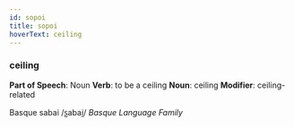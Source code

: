 ```yaml
---
id: sopoi
title: sopoi
hoverText: ceiling
---
```


### ceiling

**Part of Speech**: Noun
**Verb**: to be a ceiling
**Noun**: ceiling
**Modifier**: ceiling-related

Basque sabai /s̺abai̯/
*Basque Language Family*